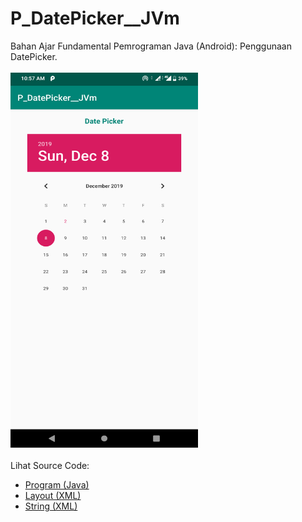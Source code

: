 # P_DatePicker__JVm
Bahan Ajar Fundamental Pemrograman Java (Android): Penggunaan DatePicker.<br><br>
<img src="https://github.com/RizkyKhapidsyah/P_DatePicker__JVm/blob/master/result/Screenshot_20191202-105711.png" height=600px width=300px><br><br>
Lihat Source Code:<br>
- <a href="https://github.com/RizkyKhapidsyah/P_DatePicker__JVm/blob/master/app/src/main/java/com/rizkykhapidsyah/p_datepicker__jvm/MainActivity.java">Program (Java)</a><br>
- <a href="https://github.com/RizkyKhapidsyah/P_DatePicker__JVm/blob/master/app/src/main/res/layout/activity_main.xml">Layout (XML)</a><br>
- <a href="https://github.com/RizkyKhapidsyah/P_DatePicker__JVm/blob/master/app/src/main/res/values/strings.xml">String (XML)</a>
